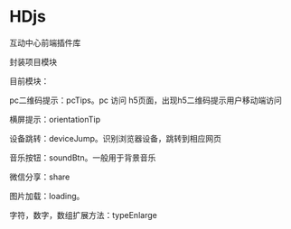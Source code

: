 # HDjs
互动中心前端插件库

封装项目模块

目前模块：

pc二维码提示：pcTips。pc 访问 h5页面，出现h5二维码提示用户移动端访问

横屏提示：orientationTip

设备跳转：deviceJump。识别浏览器设备，跳转到相应网页

音乐按钮：soundBtn。一般用于背景音乐

微信分享：share

图片加载：loading。

字符，数字，数组扩展方法：typeEnlarge
  
